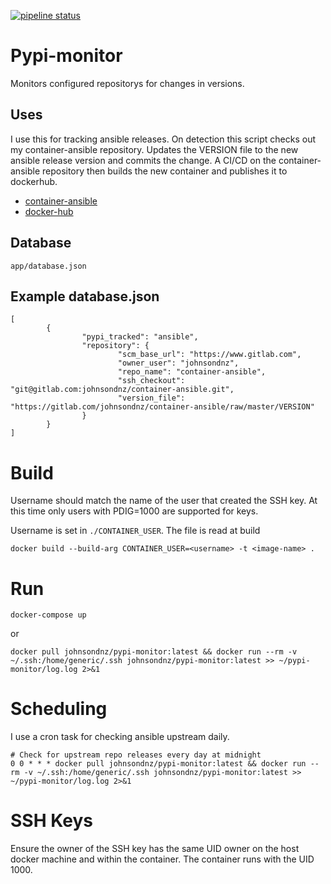 [![pipeline status](https://gitlab.com/johnsondnz/pypi-monitor/badges/master/pipeline.svg)](https://gitlab.com/johnsondnz/pypi-monitor/commits/master)

# Pypi-monitor
Monitors configured repositorys for changes in versions.

## Uses
I use this for tracking ansible releases.  On detection this script checks out my container-ansible repository.  Updates the VERSION file to the new ansible release version and commits the change.  A CI/CD on the container-ansible repository then builds the new container and publishes it to dockerhub.

- [container-ansible](https://gitlab.com/johnsondnz/container-ansible)
- [docker-hub](https://hub.docker.com/r/johnsondnz/ansible)

## Database
`app/database.json`

## Example database.json
```
[
        {
                "pypi_tracked": "ansible",      
                "repository": {
                        "scm_base_url": "https://www.gitlab.com",
                        "owner_user": "johnsondnz",     
                        "repo_name": "container-ansible",
                        "ssh_checkout": "git@gitlab.com:johnsondnz/container-ansible.git",
                        "version_file": "https://gitlab.com/johnsondnz/container-ansible/raw/master/VERSION"
                }              
        }
]
```

# Build
Username should match the name of the user that created the SSH key.  At this time only users with PDIG=1000 are supported for keys.

Username is set in `./CONTAINER_USER`.  The file is read at build

`docker build --build-arg CONTAINER_USER=<username> -t <image-name> .`

# Run
`docker-compose up`

or

`docker pull johnsondnz/pypi-monitor:latest && docker run --rm -v ~/.ssh:/home/generic/.ssh johnsondnz/pypi-monitor:latest >> ~/pypi-monitor/log.log 2>&1`

# Scheduling
I use a cron task for checking ansible upstream daily.
```
# Check for upstream repo releases every day at midnight
0 0 * * * docker pull johnsondnz/pypi-monitor:latest && docker run --rm -v ~/.ssh:/home/generic/.ssh johnsondnz/pypi-monitor:latest >> ~/pypi-monitor/log.log 2>&1
```

# SSH Keys
Ensure the owner of the SSH key has the same UID owner on the host docker machine and within the container.  The container runs with the UID 1000.
